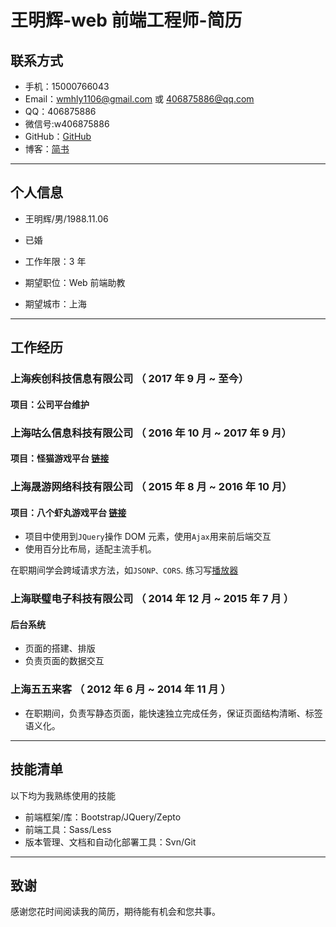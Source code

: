 # 王明辉-web 前端工程师-简历

## 联系方式

* 手机：15000766043
* Email：wmhly1106@gmail.com 或 406875886@qq.com
* QQ：406875886
* 微信号:w406875886
* GitHub：[GitHub][1]
* 博客：[简书][2]

---

## 个人信息

* 王明辉/男/1988.11.06
* 已婚
* 工作年限：3 年

* 期望职位：Web 前端助教
* 期望城市：上海

---

## 工作经历

### 上海疾创科技信息有限公司 （ 2017 年 9 月 ~ 至今）

#### 项目：公司平台维护

### 上海咕么信息科技有限公司 （ 2016 年 10 月 ~ 2017 年 9 月）

#### 项目：怪猫游戏平台 [链接][3]

### 上海晟游网络科技有限公司 （ 2015 年 8 月 ~ 2016 年 10 月）

#### 项目：八个虾丸游戏平台 [链接][4]

* 项目中使用到`JQuery`操作 DOM 元素，使用`Ajax`用来前后端交互
* 使用百分比布局，适配主流手机。

在职期间学会跨域请求方法，如`JSONP、CORS`.
练习写[播放器][5]

### 上海联璧电子科技有限公司 （ 2014 年 12 月 ~ 2015 年 7 月 ）

#### 后台系统

* 页面的搭建、排版
* 负责页面的数据交互

### 上海五五来客 （ 2012 年 6 月 ~ 2014 年 11 月 ）

* 在职期间，负责写静态页面，能快速独立完成任务，保证页面结构清晰、标签语义化。

---

## 技能清单

以下均为我熟练使用的技能

* 前端框架/库：Bootstrap/JQuery/Zepto
* 前端工具：Sass/Less
* 版本管理、文档和自动化部署工具：Svn/Git

---

## 致谢

感谢您花时间阅读我的简历，期待能有机会和您共事。

[1]: https://github.com/wmh1106
[2]: http://www.jianshu.com/u/20b7930b1ee8
[3]: http://gm88.com/
[4]: http://www.8xiawan.com/
[5]: http://wmh1106.com/music/index.html
